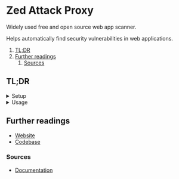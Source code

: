 # Zed Attack Proxy

Widely used free and open source web app scanner.

Helps automatically find security vulnerabilities in web applications.

1. [TL;DR](#tldr)
1. [Further readings](#further-readings)
   1. [Sources](#sources)

## TL;DR

<details>
  <summary>Setup</summary>

```sh
docker pull 'zaproxy/zap-stable'  # or 'ghcr.io/zaproxy/zaproxy:stable'
```

</details>

<details>
  <summary>Usage</summary>

```sh
# Get a shell in the container.
docker run --rm --name 'zap' -ti 'zaproxy/zap-stable'

# Start the Web UI.
docker run --rm --name 'web-ui' -d -u 'zap' -p '8080:8080' -p '8090:8090' 'zaproxy/zap-stable' zap-webswing.sh \
&& open 'http://localhost:8080/zap/'

# Start API scans.
docker run --rm --name 'api-scan' 'zaproxy/zap-stable' zap-api-scan.py -t 'http://localhost:3000/api/v1/' -f 'openapi'
```

</details>

<!-- Uncomment if used
<details>
  <summary>Real world use cases</summary>

```sh
```

</details>
-->

## Further readings

- [Website]
- [Codebase]

### Sources

- [Documentation]

<!--
  Reference
  ═╬═Time══
  -->

<!-- In-article sections -->
<!-- Knowledge base -->
<!-- Files -->
<!-- Upstream -->
[codebase]: https://github.com/zaproxy/zaproxy
[documentation]: https://www.zaproxy.org/docs/
[website]: https://www.zaproxy.org/

<!--
https://www.zaproxy.org/docs/docker/about/
https://www.zaproxy.org/docs/docker/api-scan/
https://www.zaproxy.org/docs/docker/webswing/
-->

<!-- Others -->
